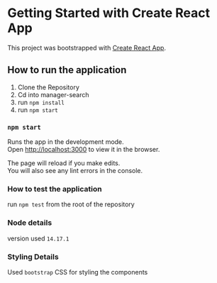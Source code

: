 # Getting Started with Create React App

This project was bootstrapped with [Create React App](https://github.com/facebook/create-react-app).

## How to run the application

1. Clone the Repository
2. Cd into manager-search
3. run `npm install`
4. run `npm start`

### `npm start`

Runs the app in the development mode.\
Open [http://localhost:3000](http://localhost:3000) to view it in the browser.

The page will reload if you make edits.\
You will also see any lint errors in the console.

### How to test the application

run `npm test` from the root of the repository

### Node details

version used `14.17.1`

### Styling Details

Used `bootstrap` CSS for styling the components

